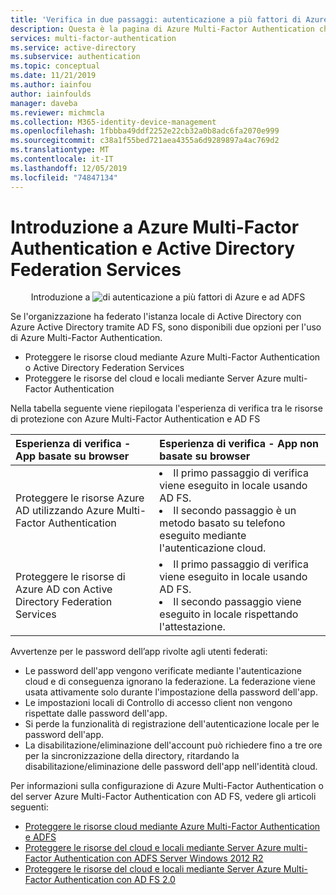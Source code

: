 ```yaml
---
title: 'Verifica in due passaggi: autenticazione a più fattori di Azure e ADFS-Azure Active Directory'
description: Questa è la pagina di Azure Multi-Factor Authentication che descrive come iniziare a usare Azure MFA e ADFS.
services: multi-factor-authentication
ms.service: active-directory
ms.subservice: authentication
ms.topic: conceptual
ms.date: 11/21/2019
ms.author: iainfou
author: iainfoulds
manager: daveba
ms.reviewer: michmcla
ms.collection: M365-identity-device-management
ms.openlocfilehash: 1fbbba49ddf2252e22cb32a0b8adc6fa2070e999
ms.sourcegitcommit: c38a1f55bed721aea4355a6d9289897a4ac769d2
ms.translationtype: MT
ms.contentlocale: it-IT
ms.lasthandoff: 12/05/2019
ms.locfileid: "74847134"
---
```

# <a name="getting-started-with-azure-multi-factor-authentication-and-active-directory-federation-services"></a>Introduzione a Azure Multi-Factor Authentication e Active Directory Federation Services

<center>

Introduzione a ![di autenticazione a più fattori di Azure e ad ADFS](./media/multi-factor-authentication-get-started-adfs/adfs.png)</center>

Se l'organizzazione ha federato l'istanza locale di Active Directory con Azure Active Directory tramite AD FS, sono disponibili due opzioni per l'uso di Azure Multi-Factor Authentication.

* Proteggere le risorse cloud mediante Azure Multi-Factor Authentication o Active Directory Federation Services
* Proteggere le risorse del cloud e locali mediante Server Azure multi-Factor Authentication

Nella tabella seguente viene riepilogata l'esperienza di verifica tra le risorse di protezione con Azure Multi-Factor Authentication e AD FS

| Esperienza di verifica - App basate su browser | Esperienza di verifica - App non basate su browser |
|:--- |:--- |
| Proteggere le risorse Azure AD utilizzando Azure Multi-Factor Authentication |<li>Il primo passaggio di verifica viene eseguito in locale usando AD FS.</li> <li>Il secondo passaggio è un metodo basato su telefono eseguito mediante l'autenticazione cloud.</li> |
| Proteggere le risorse di Azure AD con Active Directory Federation Services |<li>Il primo passaggio di verifica viene eseguito in locale usando AD FS.</li><li>Il secondo passaggio viene eseguito in locale rispettando l'attestazione.</li> |

Avvertenze per le password dell’app rivolte agli utenti federati:

* Le password dell'app vengono verificate mediante l'autenticazione cloud e di conseguenza ignorano la federazione. La federazione viene usata attivamente solo durante l'impostazione della password dell'app.
* Le impostazioni locali di Controllo di accesso client non vengono rispettate dalle password dell'app.
* Si perde la funzionalità di registrazione dell'autenticazione locale per le password dell'app.
* La disabilitazione/eliminazione dell'account può richiedere fino a tre ore per la sincronizzazione della directory, ritardando la disabilitazione/eliminazione delle password dell'app nell'identità cloud.

Per informazioni sulla configurazione di Azure Multi-Factor Authentication o del server Azure Multi-Factor Authentication con AD FS, vedere gli articoli seguenti:

* [Proteggere le risorse cloud mediante Azure Multi-Factor Authentication e ADFS](howto-mfa-adfs.md)
* [Proteggere le risorse del cloud e locali mediante Server Azure multi-Factor Authentication con ADFS Server Windows 2012 R2](howto-mfaserver-adfs-2012.md)
* [Proteggere le risorse del cloud e locali mediante Server Azure Multi-Factor Authentication con AD FS 2.0](howto-mfaserver-adfs-2.md)
